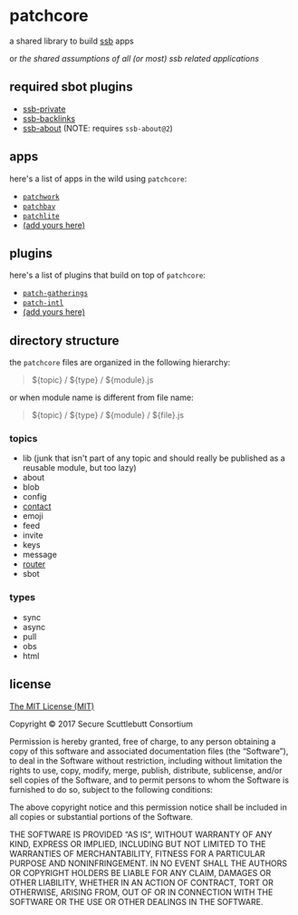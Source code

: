 # patchcore

a shared library to build [ssb](https://scuttlebot.io) apps

or _the shared assumptions of all (or most) ssb related applications_


## required sbot plugins

- [ssb-private](https://github.com/ssbc/ssb-private)
- [ssb-backlinks](https://github.com/ssbc/ssb-backlinks)
- [ssb-about](https://github.com/ssbc/ssb-about) (NOTE: requires `ssb-about@2`)

## apps

here's a list of apps in the wild using `patchcore`:

- [`patchwork`](https://github.com/ssbc/patchwork)
- [`patchbay`](https://github.com/ssbc/patchbay)
- [`patchlite`](https://github.com/ssbc/patchlite)
- [(add yours here)](https://github.com/ssbc/patchcore/edit/master/README.md)

## plugins

here's a list of plugins that build on top of `patchcore`:

- [`patch-gatherings`](https://github.com/pietgeursen/patch-gatherings)
- [`patch-intl`](https://github.com/ssbc/patch-intl)
- [(add yours here)](https://github.com/ssbc/patchcore/edit/master/README.md)

## directory structure

the `patchcore` files are organized in the following hierarchy:

> ${topic} / ${type} / ${module}.js

or when module name is different from file name:

> ${topic} / ${type} / ${module} / ${file}.js

### topics

- lib (junk that isn't part of any topic and should really be published as a reusable module, but too lazy)
- about
- blob
- config
- [contact](./docs/contact.md)
- emoji
- feed
- invite
- keys
- message
- [router](./docs/router.md)
- sbot

### types

- sync
- async
- pull
- obs
- html

## license

[The MIT License (MIT)](https://mit-license.org/)

Copyright © 2017 Secure Scuttlebutt Consortium

Permission is hereby granted, free of charge, to any person obtaining a copy of this software and associated documentation files (the “Software”), to deal in the Software without restriction, including without limitation the rights to use, copy, modify, merge, publish, distribute, sublicense, and/or sell copies of the Software, and to permit persons to whom the Software is furnished to do so, subject to the following conditions:

The above copyright notice and this permission notice shall be included in all copies or substantial portions of the Software.

THE SOFTWARE IS PROVIDED “AS IS”, WITHOUT WARRANTY OF ANY KIND, EXPRESS OR IMPLIED, INCLUDING BUT NOT LIMITED TO THE WARRANTIES OF MERCHANTABILITY, FITNESS FOR A PARTICULAR PURPOSE AND NONINFRINGEMENT. IN NO EVENT SHALL THE AUTHORS OR COPYRIGHT HOLDERS BE LIABLE FOR ANY CLAIM, DAMAGES OR OTHER LIABILITY, WHETHER IN AN ACTION OF CONTRACT, TORT OR OTHERWISE, ARISING FROM, OUT OF OR IN CONNECTION WITH THE SOFTWARE OR THE USE OR OTHER DEALINGS IN THE SOFTWARE.
